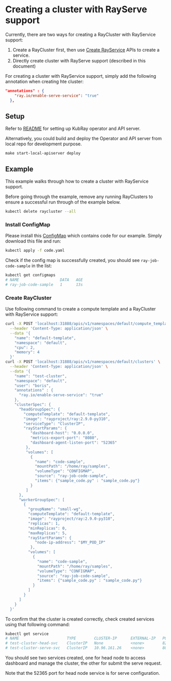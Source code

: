 # Creating a cluster with RayServe support

Currently, there are two ways for creating a RayCluster with RayService support:

1. Create a RayCluster first, then use [Create RayService](./HttpRequestSpec.md#Create-ray-service-in-a-given-namespace)
   APIs to create a service.
2. Directly create cluster with RayServe support (described in this document)

For creating a cluster with RayService support, simply add the following annotation when
creating hte cluster:

```json
"annotations" : {
    "ray.io/enable-serve-service": "true"
  },
```

## Setup

Refer to [README](README.md) for setting up KubRay operator and API server.

Alternatively, you could build and deploy the Operator and API server from local repo for
development purpose.

```shell
make start-local-apiserver deploy
```

## Example

This example walks through how to create a cluster with RayService support.

Before going through the example, remove any running RayClusters to ensure a successful
run through of the example below.

```sh
kubectl delete raycluster --all
```

### Install ConfigMap

Please install this [ConfigMap] which contains code for our example. Simply download
this file and run:

```sh
kubectl apply -f code.yaml
```

Check if the config map is successfully created, you should see `ray-job-code-sample` in
the list:

```sh
kubectl get configmaps
# NAME                  DATA   AGE
# ray-job-code-sample   1      13s
```

### Create RayCluster

Use following command to create a compute template and a RayCluster with RayService support:

```sh
curl -X POST 'localhost:31888/apis/v1/namespaces/default/compute_templates' \
  --header 'Content-Type: application/json' \
  --data '{
    "name": "default-template",
    "namespace": "default",
    "cpu": 2,
    "memory": 4
  }'
curl -X POST 'localhost:31888/apis/v1/namespaces/default/clusters' \
  --header 'Content-Type: application/json' \
  --data '{
    "name": "test-cluster",
    "namespace": "default",
    "user": "boris",
    "annotations" : {
      "ray.io/enable-serve-service": "true"
    },
    "clusterSpec": {
      "headGroupSpec": {
        "computeTemplate": "default-template",
        "image": "rayproject/ray:2.9.0-py310",
        "serviceType": "ClusterIP",
        "rayStartParams": {
           "dashboard-host": "0.0.0.0",
           "metrics-export-port": "8080",
           "dashboard-agent-listen-port": "52365"
         },
         "volumes": [
           {
             "name": "code-sample",
             "mountPath": "/home/ray/samples",
             "volumeType": "CONFIGMAP",
             "source": "ray-job-code-sample",
             "items": {"sample_code.py" : "sample_code.py"}
           }
         ]
      },
      "workerGroupSpec": [
        {
          "groupName": "small-wg",
          "computeTemplate": "default-template",
          "image": "rayproject/ray:2.9.0-py310",
          "replicas": 1,
          "minReplicas": 0,
          "maxReplicas": 5,
          "rayStartParams": {
             "node-ip-address": "$MY_POD_IP"
           },
          "volumes": [
            {
              "name": "code-sample",
              "mountPath": "/home/ray/samples",
              "volumeType": "CONFIGMAP",
              "source": "ray-job-code-sample",
              "items": {"sample_code.py" : "sample_code.py"}
            }
          ]
        }
      ]
    }
  }'
```

To confirm that the cluster is created correctly, check created services using that following command:

```sh
kubectl get service
# NAME                     TYPE        CLUSTER-IP      EXTERNAL-IP   PORT(S)                                                   AGE
# test-cluster-head-svc    ClusterIP   None            <none>        8265/TCP,52365/TCP,10001/TCP,8080/TCP,6379/TCP,8000/TCP   7s
# test-cluster-serve-svc   ClusterIP   10.96.161.26    <none>        8000/TCP                                                  7s
```

You should see two services created, one for head node to access dashboard and manage the
cluster, the other for submit the serve request.

Note that the 52365 port for head node service is for serve configuration.

[ConfigMap]: test/job/code.yaml
